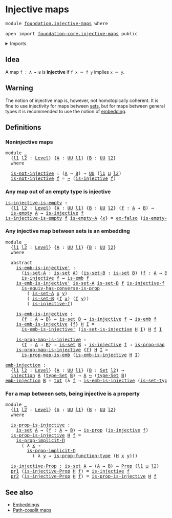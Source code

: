 # Injective maps

<pre class="Agda"><a id="27" class="Keyword">module</a> <a id="34" href="foundation.injective-maps.html" class="Module">foundation.injective-maps</a> <a id="60" class="Keyword">where</a>

<a id="67" class="Keyword">open</a> <a id="72" class="Keyword">import</a> <a id="79" href="foundation-core.injective-maps.html" class="Module">foundation-core.injective-maps</a> <a id="110" class="Keyword">public</a>
</pre>
<details><summary>Imports</summary>

<pre class="Agda"><a id="167" class="Keyword">open</a> <a id="172" class="Keyword">import</a> <a id="179" href="foundation.dependent-pair-types.html" class="Module">foundation.dependent-pair-types</a>
<a id="211" class="Keyword">open</a> <a id="216" class="Keyword">import</a> <a id="223" href="foundation.logical-equivalences.html" class="Module">foundation.logical-equivalences</a>
<a id="255" class="Keyword">open</a> <a id="260" class="Keyword">import</a> <a id="267" href="foundation.universe-levels.html" class="Module">foundation.universe-levels</a>

<a id="295" class="Keyword">open</a> <a id="300" class="Keyword">import</a> <a id="307" href="foundation-core.embeddings.html" class="Module">foundation-core.embeddings</a>
<a id="334" class="Keyword">open</a> <a id="339" class="Keyword">import</a> <a id="346" href="foundation-core.empty-types.html" class="Module">foundation-core.empty-types</a>
<a id="374" class="Keyword">open</a> <a id="379" class="Keyword">import</a> <a id="386" href="foundation-core.functoriality-dependent-pair-types.html" class="Module">foundation-core.functoriality-dependent-pair-types</a>
<a id="437" class="Keyword">open</a> <a id="442" class="Keyword">import</a> <a id="449" href="foundation-core.identity-types.html" class="Module">foundation-core.identity-types</a>
<a id="480" class="Keyword">open</a> <a id="485" class="Keyword">import</a> <a id="492" href="foundation-core.negation.html" class="Module">foundation-core.negation</a>
<a id="517" class="Keyword">open</a> <a id="522" class="Keyword">import</a> <a id="529" href="foundation-core.propositional-maps.html" class="Module">foundation-core.propositional-maps</a>
<a id="564" class="Keyword">open</a> <a id="569" class="Keyword">import</a> <a id="576" href="foundation-core.propositions.html" class="Module">foundation-core.propositions</a>
<a id="605" class="Keyword">open</a> <a id="610" class="Keyword">import</a> <a id="617" href="foundation-core.sets.html" class="Module">foundation-core.sets</a>
</pre>
</details>

## Idea

A map `f : A → B` is **injective** if `f x ＝ f y` implies `x ＝ y`.

## Warning

The notion of injective map is, however, not homotopically coherent. It is fine
to use injectivity for maps between [sets](foundation-core.sets.md), but for
maps between general types it is recommended to use the notion of
[embedding](foundation-core.embeddings.md).

## Definitions

### Noninjective maps

<pre class="Agda"><a id="1059" class="Keyword">module</a> <a id="1066" href="foundation.injective-maps.html#1066" class="Module">_</a>
  <a id="1070" class="Symbol">{</a><a id="1071" href="foundation.injective-maps.html#1071" class="Bound">l1</a> <a id="1074" href="foundation.injective-maps.html#1074" class="Bound">l2</a> <a id="1077" class="Symbol">:</a> <a id="1079" href="Agda.Primitive.html#742" class="Postulate">Level</a><a id="1084" class="Symbol">}</a> <a id="1086" class="Symbol">{</a><a id="1087" href="foundation.injective-maps.html#1087" class="Bound">A</a> <a id="1089" class="Symbol">:</a> <a id="1091" href="Agda.Primitive.html#388" class="Primitive">UU</a> <a id="1094" href="foundation.injective-maps.html#1071" class="Bound">l1</a><a id="1096" class="Symbol">}</a> <a id="1098" class="Symbol">{</a><a id="1099" href="foundation.injective-maps.html#1099" class="Bound">B</a> <a id="1101" class="Symbol">:</a> <a id="1103" href="Agda.Primitive.html#388" class="Primitive">UU</a> <a id="1106" href="foundation.injective-maps.html#1074" class="Bound">l2</a><a id="1108" class="Symbol">}</a>
  <a id="1112" class="Keyword">where</a>

  <a id="1121" href="foundation.injective-maps.html#1121" class="Function">is-not-injective</a> <a id="1138" class="Symbol">:</a> <a id="1140" class="Symbol">(</a><a id="1141" href="foundation.injective-maps.html#1087" class="Bound">A</a> <a id="1143" class="Symbol">→</a> <a id="1145" href="foundation.injective-maps.html#1099" class="Bound">B</a><a id="1146" class="Symbol">)</a> <a id="1148" class="Symbol">→</a> <a id="1150" href="Agda.Primitive.html#388" class="Primitive">UU</a> <a id="1153" class="Symbol">(</a><a id="1154" href="foundation.injective-maps.html#1071" class="Bound">l1</a> <a id="1157" href="Agda.Primitive.html#961" class="Primitive Operator">⊔</a> <a id="1159" href="foundation.injective-maps.html#1074" class="Bound">l2</a><a id="1161" class="Symbol">)</a>
  <a id="1165" href="foundation.injective-maps.html#1121" class="Function">is-not-injective</a> <a id="1182" href="foundation.injective-maps.html#1182" class="Bound">f</a> <a id="1184" class="Symbol">=</a> <a id="1186" href="foundation-core.negation.html#595" class="Function Operator">¬</a> <a id="1188" class="Symbol">(</a><a id="1189" href="foundation-core.injective-maps.html#990" class="Function">is-injective</a> <a id="1202" href="foundation.injective-maps.html#1182" class="Bound">f</a><a id="1203" class="Symbol">)</a>
</pre>
### Any map out of an empty type is injective

<pre class="Agda"><a id="is-injective-is-empty"></a><a id="1265" href="foundation.injective-maps.html#1265" class="Function">is-injective-is-empty</a> <a id="1287" class="Symbol">:</a>
  <a id="1291" class="Symbol">{</a><a id="1292" href="foundation.injective-maps.html#1292" class="Bound">l1</a> <a id="1295" href="foundation.injective-maps.html#1295" class="Bound">l2</a> <a id="1298" class="Symbol">:</a> <a id="1300" href="Agda.Primitive.html#742" class="Postulate">Level</a><a id="1305" class="Symbol">}</a> <a id="1307" class="Symbol">{</a><a id="1308" href="foundation.injective-maps.html#1308" class="Bound">A</a> <a id="1310" class="Symbol">:</a> <a id="1312" href="Agda.Primitive.html#388" class="Primitive">UU</a> <a id="1315" href="foundation.injective-maps.html#1292" class="Bound">l1</a><a id="1317" class="Symbol">}</a> <a id="1319" class="Symbol">{</a><a id="1320" href="foundation.injective-maps.html#1320" class="Bound">B</a> <a id="1322" class="Symbol">:</a> <a id="1324" href="Agda.Primitive.html#388" class="Primitive">UU</a> <a id="1327" href="foundation.injective-maps.html#1295" class="Bound">l2</a><a id="1329" class="Symbol">}</a> <a id="1331" class="Symbol">(</a><a id="1332" href="foundation.injective-maps.html#1332" class="Bound">f</a> <a id="1334" class="Symbol">:</a> <a id="1336" href="foundation.injective-maps.html#1308" class="Bound">A</a> <a id="1338" class="Symbol">→</a> <a id="1340" href="foundation.injective-maps.html#1320" class="Bound">B</a><a id="1341" class="Symbol">)</a> <a id="1343" class="Symbol">→</a>
  <a id="1347" href="foundation-core.empty-types.html#972" class="Function">is-empty</a> <a id="1356" href="foundation.injective-maps.html#1308" class="Bound">A</a> <a id="1358" class="Symbol">→</a> <a id="1360" href="foundation-core.injective-maps.html#990" class="Function">is-injective</a> <a id="1373" href="foundation.injective-maps.html#1332" class="Bound">f</a>
<a id="1375" href="foundation.injective-maps.html#1265" class="Function">is-injective-is-empty</a> <a id="1397" href="foundation.injective-maps.html#1397" class="Bound">f</a> <a id="1399" href="foundation.injective-maps.html#1399" class="Bound">is-empty-A</a> <a id="1410" class="Symbol">{</a><a id="1411" href="foundation.injective-maps.html#1411" class="Bound">x</a><a id="1412" class="Symbol">}</a> <a id="1414" class="Symbol">=</a> <a id="1416" href="foundation-core.empty-types.html#904" class="Function">ex-falso</a> <a id="1425" class="Symbol">(</a><a id="1426" href="foundation.injective-maps.html#1399" class="Bound">is-empty-A</a> <a id="1437" href="foundation.injective-maps.html#1411" class="Bound">x</a><a id="1438" class="Symbol">)</a>
</pre>
### Any injective map between sets is an embedding

<pre class="Agda"><a id="1505" class="Keyword">module</a> <a id="1512" href="foundation.injective-maps.html#1512" class="Module">_</a>
  <a id="1516" class="Symbol">{</a><a id="1517" href="foundation.injective-maps.html#1517" class="Bound">l1</a> <a id="1520" href="foundation.injective-maps.html#1520" class="Bound">l2</a> <a id="1523" class="Symbol">:</a> <a id="1525" href="Agda.Primitive.html#742" class="Postulate">Level</a><a id="1530" class="Symbol">}</a> <a id="1532" class="Symbol">{</a><a id="1533" href="foundation.injective-maps.html#1533" class="Bound">A</a> <a id="1535" class="Symbol">:</a> <a id="1537" href="Agda.Primitive.html#388" class="Primitive">UU</a> <a id="1540" href="foundation.injective-maps.html#1517" class="Bound">l1</a><a id="1542" class="Symbol">}</a> <a id="1544" class="Symbol">{</a><a id="1545" href="foundation.injective-maps.html#1545" class="Bound">B</a> <a id="1547" class="Symbol">:</a> <a id="1549" href="Agda.Primitive.html#388" class="Primitive">UU</a> <a id="1552" href="foundation.injective-maps.html#1520" class="Bound">l2</a><a id="1554" class="Symbol">}</a>
  <a id="1558" class="Keyword">where</a>

  <a id="1567" class="Keyword">abstract</a>
    <a id="1580" href="foundation.injective-maps.html#1580" class="Function">is-emb-is-injective&#39;</a> <a id="1601" class="Symbol">:</a>
      <a id="1609" class="Symbol">(</a><a id="1610" href="foundation.injective-maps.html#1610" class="Bound">is-set-A</a> <a id="1619" class="Symbol">:</a> <a id="1621" href="foundation-core.sets.html#795" class="Function">is-set</a> <a id="1628" href="foundation.injective-maps.html#1533" class="Bound">A</a><a id="1629" class="Symbol">)</a> <a id="1631" class="Symbol">(</a><a id="1632" href="foundation.injective-maps.html#1632" class="Bound">is-set-B</a> <a id="1641" class="Symbol">:</a> <a id="1643" href="foundation-core.sets.html#795" class="Function">is-set</a> <a id="1650" href="foundation.injective-maps.html#1545" class="Bound">B</a><a id="1651" class="Symbol">)</a> <a id="1653" class="Symbol">(</a><a id="1654" href="foundation.injective-maps.html#1654" class="Bound">f</a> <a id="1656" class="Symbol">:</a> <a id="1658" href="foundation.injective-maps.html#1533" class="Bound">A</a> <a id="1660" class="Symbol">→</a> <a id="1662" href="foundation.injective-maps.html#1545" class="Bound">B</a><a id="1663" class="Symbol">)</a> <a id="1665" class="Symbol">→</a>
      <a id="1673" href="foundation-core.injective-maps.html#990" class="Function">is-injective</a> <a id="1686" href="foundation.injective-maps.html#1654" class="Bound">f</a> <a id="1688" class="Symbol">→</a> <a id="1690" href="foundation-core.embeddings.html#1086" class="Function">is-emb</a> <a id="1697" href="foundation.injective-maps.html#1654" class="Bound">f</a>
    <a id="1703" href="foundation.injective-maps.html#1580" class="Function">is-emb-is-injective&#39;</a> <a id="1724" href="foundation.injective-maps.html#1724" class="Bound">is-set-A</a> <a id="1733" href="foundation.injective-maps.html#1733" class="Bound">is-set-B</a> <a id="1742" href="foundation.injective-maps.html#1742" class="Bound">f</a> <a id="1744" href="foundation.injective-maps.html#1744" class="Bound">is-injective-f</a> <a id="1759" href="foundation.injective-maps.html#1759" class="Bound">x</a> <a id="1761" href="foundation.injective-maps.html#1761" class="Bound">y</a> <a id="1763" class="Symbol">=</a>
      <a id="1771" href="foundation.logical-equivalences.html#4351" class="Function">is-equiv-has-converse-is-prop</a>
        <a id="1809" class="Symbol">(</a> <a id="1811" href="foundation.injective-maps.html#1724" class="Bound">is-set-A</a> <a id="1820" href="foundation.injective-maps.html#1759" class="Bound">x</a> <a id="1822" href="foundation.injective-maps.html#1761" class="Bound">y</a><a id="1823" class="Symbol">)</a>
        <a id="1833" class="Symbol">(</a> <a id="1835" href="foundation.injective-maps.html#1733" class="Bound">is-set-B</a> <a id="1844" class="Symbol">(</a><a id="1845" href="foundation.injective-maps.html#1742" class="Bound">f</a> <a id="1847" href="foundation.injective-maps.html#1759" class="Bound">x</a><a id="1848" class="Symbol">)</a> <a id="1850" class="Symbol">(</a><a id="1851" href="foundation.injective-maps.html#1742" class="Bound">f</a> <a id="1853" href="foundation.injective-maps.html#1761" class="Bound">y</a><a id="1854" class="Symbol">))</a>
        <a id="1865" class="Symbol">(</a> <a id="1867" href="foundation.injective-maps.html#1744" class="Bound">is-injective-f</a><a id="1881" class="Symbol">)</a>

    <a id="1888" href="foundation.injective-maps.html#1888" class="Function">is-emb-is-injective</a> <a id="1908" class="Symbol">:</a>
      <a id="1916" class="Symbol">{</a><a id="1917" href="foundation.injective-maps.html#1917" class="Bound">f</a> <a id="1919" class="Symbol">:</a> <a id="1921" href="foundation.injective-maps.html#1533" class="Bound">A</a> <a id="1923" class="Symbol">→</a> <a id="1925" href="foundation.injective-maps.html#1545" class="Bound">B</a><a id="1926" class="Symbol">}</a> <a id="1928" class="Symbol">→</a> <a id="1930" href="foundation-core.sets.html#795" class="Function">is-set</a> <a id="1937" href="foundation.injective-maps.html#1545" class="Bound">B</a> <a id="1939" class="Symbol">→</a> <a id="1941" href="foundation-core.injective-maps.html#990" class="Function">is-injective</a> <a id="1954" href="foundation.injective-maps.html#1917" class="Bound">f</a> <a id="1956" class="Symbol">→</a> <a id="1958" href="foundation-core.embeddings.html#1086" class="Function">is-emb</a> <a id="1965" href="foundation.injective-maps.html#1917" class="Bound">f</a>
    <a id="1971" href="foundation.injective-maps.html#1888" class="Function">is-emb-is-injective</a> <a id="1991" class="Symbol">{</a><a id="1992" href="foundation.injective-maps.html#1992" class="Bound">f</a><a id="1993" class="Symbol">}</a> <a id="1995" href="foundation.injective-maps.html#1995" class="Bound">H</a> <a id="1997" href="foundation.injective-maps.html#1997" class="Bound">I</a> <a id="1999" class="Symbol">=</a>
      <a id="2007" href="foundation.injective-maps.html#1580" class="Function">is-emb-is-injective&#39;</a> <a id="2028" class="Symbol">(</a><a id="2029" href="foundation-core.sets.html#4901" class="Function">is-set-is-injective</a> <a id="2049" href="foundation.injective-maps.html#1995" class="Bound">H</a> <a id="2051" href="foundation.injective-maps.html#1997" class="Bound">I</a><a id="2052" class="Symbol">)</a> <a id="2054" href="foundation.injective-maps.html#1995" class="Bound">H</a> <a id="2056" href="foundation.injective-maps.html#1992" class="Bound">f</a> <a id="2058" href="foundation.injective-maps.html#1997" class="Bound">I</a>

    <a id="2065" href="foundation.injective-maps.html#2065" class="Function">is-prop-map-is-injective</a> <a id="2090" class="Symbol">:</a>
      <a id="2098" class="Symbol">{</a><a id="2099" href="foundation.injective-maps.html#2099" class="Bound">f</a> <a id="2101" class="Symbol">:</a> <a id="2103" href="foundation.injective-maps.html#1533" class="Bound">A</a> <a id="2105" class="Symbol">→</a> <a id="2107" href="foundation.injective-maps.html#1545" class="Bound">B</a><a id="2108" class="Symbol">}</a> <a id="2110" class="Symbol">→</a> <a id="2112" href="foundation-core.sets.html#795" class="Function">is-set</a> <a id="2119" href="foundation.injective-maps.html#1545" class="Bound">B</a> <a id="2121" class="Symbol">→</a> <a id="2123" href="foundation-core.injective-maps.html#990" class="Function">is-injective</a> <a id="2136" href="foundation.injective-maps.html#2099" class="Bound">f</a> <a id="2138" class="Symbol">→</a> <a id="2140" href="foundation-core.propositional-maps.html#1423" class="Function">is-prop-map</a> <a id="2152" href="foundation.injective-maps.html#2099" class="Bound">f</a>
    <a id="2158" href="foundation.injective-maps.html#2065" class="Function">is-prop-map-is-injective</a> <a id="2183" class="Symbol">{</a><a id="2184" href="foundation.injective-maps.html#2184" class="Bound">f</a><a id="2185" class="Symbol">}</a> <a id="2187" href="foundation.injective-maps.html#2187" class="Bound">H</a> <a id="2189" href="foundation.injective-maps.html#2189" class="Bound">I</a> <a id="2191" class="Symbol">=</a>
      <a id="2199" href="foundation-core.propositional-maps.html#2396" class="Function">is-prop-map-is-emb</a> <a id="2218" class="Symbol">(</a><a id="2219" href="foundation.injective-maps.html#1888" class="Function">is-emb-is-injective</a> <a id="2239" href="foundation.injective-maps.html#2187" class="Bound">H</a> <a id="2241" href="foundation.injective-maps.html#2189" class="Bound">I</a><a id="2242" class="Symbol">)</a>

<a id="emb-injection"></a><a id="2245" href="foundation.injective-maps.html#2245" class="Function">emb-injection</a> <a id="2259" class="Symbol">:</a>
  <a id="2263" class="Symbol">{</a><a id="2264" href="foundation.injective-maps.html#2264" class="Bound">l1</a> <a id="2267" href="foundation.injective-maps.html#2267" class="Bound">l2</a> <a id="2270" class="Symbol">:</a> <a id="2272" href="Agda.Primitive.html#742" class="Postulate">Level</a><a id="2277" class="Symbol">}</a> <a id="2279" class="Symbol">{</a><a id="2280" href="foundation.injective-maps.html#2280" class="Bound">A</a> <a id="2282" class="Symbol">:</a> <a id="2284" href="Agda.Primitive.html#388" class="Primitive">UU</a> <a id="2287" href="foundation.injective-maps.html#2264" class="Bound">l1</a><a id="2289" class="Symbol">}</a> <a id="2291" class="Symbol">(</a><a id="2292" href="foundation.injective-maps.html#2292" class="Bound">B</a> <a id="2294" class="Symbol">:</a> <a id="2296" href="foundation-core.sets.html#870" class="Function">Set</a> <a id="2300" href="foundation.injective-maps.html#2267" class="Bound">l2</a><a id="2302" class="Symbol">)</a> <a id="2304" class="Symbol">→</a>
  <a id="2308" href="foundation-core.injective-maps.html#1136" class="Function">injection</a> <a id="2318" href="foundation.injective-maps.html#2280" class="Bound">A</a> <a id="2320" class="Symbol">(</a><a id="2321" href="foundation-core.sets.html#973" class="Function">type-Set</a> <a id="2330" href="foundation.injective-maps.html#2292" class="Bound">B</a><a id="2331" class="Symbol">)</a> <a id="2333" class="Symbol">→</a> <a id="2335" href="foundation.injective-maps.html#2280" class="Bound">A</a> <a id="2337" href="foundation-core.embeddings.html#1495" class="Function Operator">↪</a> <a id="2339" class="Symbol">(</a><a id="2340" href="foundation-core.sets.html#973" class="Function">type-Set</a> <a id="2349" href="foundation.injective-maps.html#2292" class="Bound">B</a><a id="2350" class="Symbol">)</a>
<a id="2352" href="foundation.injective-maps.html#2245" class="Function">emb-injection</a> <a id="2366" href="foundation.injective-maps.html#2366" class="Bound">B</a> <a id="2368" class="Symbol">=</a> <a id="2370" href="foundation-core.functoriality-dependent-pair-types.html#1564" class="Function">tot</a> <a id="2374" class="Symbol">(λ</a> <a id="2377" href="foundation.injective-maps.html#2377" class="Bound">f</a> <a id="2379" class="Symbol">→</a> <a id="2381" href="foundation.injective-maps.html#1888" class="Function">is-emb-is-injective</a> <a id="2401" class="Symbol">(</a><a id="2402" href="foundation-core.sets.html#1024" class="Function">is-set-type-Set</a> <a id="2418" href="foundation.injective-maps.html#2366" class="Bound">B</a><a id="2419" class="Symbol">))</a>
</pre>
### For a map between sets, being injective is a property

<pre class="Agda"><a id="2494" class="Keyword">module</a> <a id="2501" href="foundation.injective-maps.html#2501" class="Module">_</a>
  <a id="2505" class="Symbol">{</a><a id="2506" href="foundation.injective-maps.html#2506" class="Bound">l1</a> <a id="2509" href="foundation.injective-maps.html#2509" class="Bound">l2</a> <a id="2512" class="Symbol">:</a> <a id="2514" href="Agda.Primitive.html#742" class="Postulate">Level</a><a id="2519" class="Symbol">}</a> <a id="2521" class="Symbol">{</a><a id="2522" href="foundation.injective-maps.html#2522" class="Bound">A</a> <a id="2524" class="Symbol">:</a> <a id="2526" href="Agda.Primitive.html#388" class="Primitive">UU</a> <a id="2529" href="foundation.injective-maps.html#2506" class="Bound">l1</a><a id="2531" class="Symbol">}</a> <a id="2533" class="Symbol">{</a><a id="2534" href="foundation.injective-maps.html#2534" class="Bound">B</a> <a id="2536" class="Symbol">:</a> <a id="2538" href="Agda.Primitive.html#388" class="Primitive">UU</a> <a id="2541" href="foundation.injective-maps.html#2509" class="Bound">l2</a><a id="2543" class="Symbol">}</a>
  <a id="2547" class="Keyword">where</a>

  <a id="2556" href="foundation.injective-maps.html#2556" class="Function">is-prop-is-injective</a> <a id="2577" class="Symbol">:</a>
    <a id="2583" href="foundation-core.sets.html#795" class="Function">is-set</a> <a id="2590" href="foundation.injective-maps.html#2522" class="Bound">A</a> <a id="2592" class="Symbol">→</a> <a id="2594" class="Symbol">(</a><a id="2595" href="foundation.injective-maps.html#2595" class="Bound">f</a> <a id="2597" class="Symbol">:</a> <a id="2599" href="foundation.injective-maps.html#2522" class="Bound">A</a> <a id="2601" class="Symbol">→</a> <a id="2603" href="foundation.injective-maps.html#2534" class="Bound">B</a><a id="2604" class="Symbol">)</a> <a id="2606" class="Symbol">→</a> <a id="2608" href="foundation-core.propositions.html#1029" class="Function">is-prop</a> <a id="2616" class="Symbol">(</a><a id="2617" href="foundation-core.injective-maps.html#990" class="Function">is-injective</a> <a id="2630" href="foundation.injective-maps.html#2595" class="Bound">f</a><a id="2631" class="Symbol">)</a>
  <a id="2635" href="foundation.injective-maps.html#2556" class="Function">is-prop-is-injective</a> <a id="2656" href="foundation.injective-maps.html#2656" class="Bound">H</a> <a id="2658" href="foundation.injective-maps.html#2658" class="Bound">f</a> <a id="2660" class="Symbol">=</a>
    <a id="2666" href="foundation-core.propositions.html#6116" class="Function">is-prop-implicit-Π</a>
      <a id="2691" class="Symbol">(</a> <a id="2693" class="Symbol">λ</a> <a id="2695" href="foundation.injective-maps.html#2695" class="Bound">x</a> <a id="2697" class="Symbol">→</a>
        <a id="2707" href="foundation-core.propositions.html#6116" class="Function">is-prop-implicit-Π</a>
          <a id="2736" class="Symbol">(</a> <a id="2738" class="Symbol">λ</a> <a id="2740" href="foundation.injective-maps.html#2740" class="Bound">y</a> <a id="2742" class="Symbol">→</a> <a id="2744" href="foundation-core.propositions.html#6922" class="Function">is-prop-function-type</a> <a id="2766" class="Symbol">(</a><a id="2767" href="foundation.injective-maps.html#2656" class="Bound">H</a> <a id="2769" href="foundation.injective-maps.html#2695" class="Bound">x</a> <a id="2771" href="foundation.injective-maps.html#2740" class="Bound">y</a><a id="2772" class="Symbol">)))</a>

  <a id="2779" href="foundation.injective-maps.html#2779" class="Function">is-injective-Prop</a> <a id="2797" class="Symbol">:</a> <a id="2799" href="foundation-core.sets.html#795" class="Function">is-set</a> <a id="2806" href="foundation.injective-maps.html#2522" class="Bound">A</a> <a id="2808" class="Symbol">→</a> <a id="2810" class="Symbol">(</a><a id="2811" href="foundation.injective-maps.html#2522" class="Bound">A</a> <a id="2813" class="Symbol">→</a> <a id="2815" href="foundation.injective-maps.html#2534" class="Bound">B</a><a id="2816" class="Symbol">)</a> <a id="2818" class="Symbol">→</a> <a id="2820" href="foundation-core.propositions.html#1153" class="Function">Prop</a> <a id="2825" class="Symbol">(</a><a id="2826" href="foundation.injective-maps.html#2506" class="Bound">l1</a> <a id="2829" href="Agda.Primitive.html#961" class="Primitive Operator">⊔</a> <a id="2831" href="foundation.injective-maps.html#2509" class="Bound">l2</a><a id="2833" class="Symbol">)</a>
  <a id="2837" href="foundation.dependent-pair-types.html#681" class="Field">pr1</a> <a id="2841" class="Symbol">(</a><a id="2842" href="foundation.injective-maps.html#2779" class="Function">is-injective-Prop</a> <a id="2860" href="foundation.injective-maps.html#2860" class="Bound">H</a> <a id="2862" href="foundation.injective-maps.html#2862" class="Bound">f</a><a id="2863" class="Symbol">)</a> <a id="2865" class="Symbol">=</a> <a id="2867" href="foundation-core.injective-maps.html#990" class="Function">is-injective</a> <a id="2880" href="foundation.injective-maps.html#2862" class="Bound">f</a>
  <a id="2884" href="foundation.dependent-pair-types.html#693" class="Field">pr2</a> <a id="2888" class="Symbol">(</a><a id="2889" href="foundation.injective-maps.html#2779" class="Function">is-injective-Prop</a> <a id="2907" href="foundation.injective-maps.html#2907" class="Bound">H</a> <a id="2909" href="foundation.injective-maps.html#2909" class="Bound">f</a><a id="2910" class="Symbol">)</a> <a id="2912" class="Symbol">=</a> <a id="2914" href="foundation.injective-maps.html#2556" class="Function">is-prop-is-injective</a> <a id="2935" href="foundation.injective-maps.html#2907" class="Bound">H</a> <a id="2937" href="foundation.injective-maps.html#2909" class="Bound">f</a>
</pre>
## See also

- [Embeddings](foundation-core.embeddings.md)
- [Path-cosplit maps](foundation.path-cosplit-maps.md)
